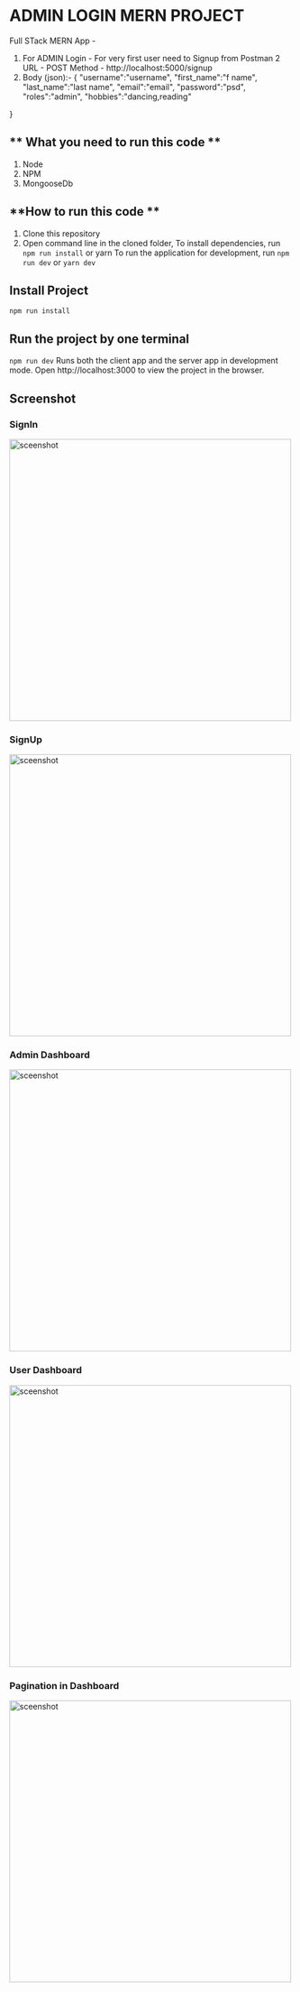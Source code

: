 # ADMIN LOGIN MERN PROJECT

Full STack MERN App -

1. For ADMIN Login - For very first user need to Signup from Postman
   2 URL - POST Method - http://localhost:5000/signup
2. Body (json):-
   {
   "username":"username",
   "first_name":"f name",
   "last_name":"last name",
   "email":"email",
   "password":"psd",
   "roles":"admin",
   "hobbies":"dancing,reading"

}

## ** What you need to run this code **

1. Node
2. NPM
3. MongooseDb

## **How to run this code **

1. Clone this repository
2. Open command line in the cloned folder,
   To install dependencies, run `npm run install` or yarn
   To run the application for development, run `npm run dev` or `yarn dev`

## Install Project

`npm run install`

## Run the project by one terminal

`npm run dev`
Runs both the client app and the server app in development mode. Open http://localhost:3000 to view the project in the browser.

## Screenshot

### SignIn

<img width="500" alt="sceenshot" src="https://user-images.githubusercontent.com/52029072/113438918-30d6d680-9407-11eb-97e5-e82024555c84.png">

### SignUp

<img width="500" alt="sceenshot" src="https://user-images.githubusercontent.com/52029072/113439047-64196580-9407-11eb-9229-18bb02398fd4.png">

### Admin Dashboard

<img width="500" alt="sceenshot" src="https://user-images.githubusercontent.com/52029072/113439134-8f03b980-9407-11eb-9c0b-7aa5f743ad93.png">

### User Dashboard

<img width="500" alt="sceenshot" src="https://user-images.githubusercontent.com/52029072/113439171-a2af2000-9407-11eb-95b8-94b32002c2fa.png">

### Pagination in Dashboard

<img width="500" alt="sceenshot" src="https://user-images.githubusercontent.com/52029072/113439193-b0fd3c00-9407-11eb-91e4-c0f2e29d1ae0.png">
